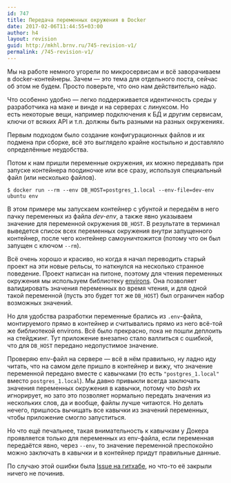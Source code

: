 ```yaml
---
id: 747
title: Передача переменных окружения в Docker
date: 2017-02-06T11:44:55+03:00
author: h4
layout: revision
guid: http://mkhl.brnv.ru/745-revision-v1/
permalink: /745-revision-v1/
---
```

Мы на работе немного угорели по микросервисам и всё заворачиваем в docker-контейнеры. Зачем — это тема для отдельного поста, сейчас об этом не будем. Просто поверьте, что оно нам действительно надо.

Что особенно удобно — легко поддерживается идентичность среды у разработчика на маке и винде и на серверах с линуксом. Но есть некоторые вещи, например подключения к БД и другим сервисам, ключи от всяких API и т.п. должны быть разными на разных окружениях.

Первым подходом было создание конфигурационных файлов и их подмена при сборке, всё это выглядело крайне костыльно и доставляло определённые неудобства.

Потом к нам пришли переменные окружения, их можно передавать при запуске контейнера поодиночке или все сразу, используя специальный файл (или несколько файлов).

    $ docker run --rm --env DB_HOST=postgres_1.local --env-file=dev-env ubuntu env
    

В этом примере мы запускаем контейнер с убунтой и передаём в него пачку переменных из файла _dev-env_, а также явно указываем значение для переменной окружения `DB_HOST`. В результате в терминал выведется список всех переменных окружения внутри запущенного контейнер, после чего контейнер самоуничтожится (потому что он был запущен с ключом `--rm`).

Всё очень хорошо и красиво, но когда я начал переводить старый проект на эти новые рельсы, то наткнулся на несколько странное поведение. Проект написан на питоне, поэтому для чтения переменных окружения мы используем библиотеку [environs](https://github.com/sloria/environs). Она позволяет валидировать значения переменных во время чтения, и для одной такой переменной (пусть это будет тот же `DB_HOST`) был ограничен набор возможных значений.

Но для удобства разработки переменные брались из `.env`-файла, монтируемого прямо в контейнер и считывались прямо из него всё-той же библиотекой environs. Всё было прекрасно, пока не пошли деплоить на стейджинг. Тут приложение внезапно стало валлиться с ошибкой, что для `DB_HOST` передано недопустимое значение.

Проверяю env-файл на сервере — всё в нём правильно, ну ладно иду читать, что на самом деле пришло в контейнер и вижу, что значение переменной передано вместе с кавычками (то есть `"postgres_1.local"` вместо `postgres_1.local`). Мы давно привыкли всегда заключать значения переменных окружения в кавычки, потому что _bash_ их игнорирует, но зато это позволяет нормально передать значения из нескольких слов, да и вообще, файлы лучше читаются. Но делать нечего, пришлось вычищать все кавычки из значений переменных, чтобы приложение смогло запуститься.

Но что ещё печальнее, такая внимательность к кавычкам у Докера проявляется только для переменных из env-файла, если переменная передаётся явно, через `--env`, то значение переменной преспокойно можно заключать в кавычки и в контейнер придут правильные данные.

По случаю этой ошибки была [Issue на гитхабе](https://github.com/docker/docker/issues/11443), но что-то её закрыли ничего не починив.
